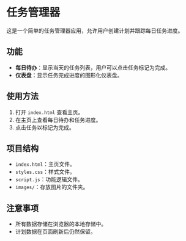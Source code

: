 # 任务管理器

这是一个简单的任务管理器应用，允许用户创建计划并跟踪每日任务进度。

## 功能

- **每日待办**：显示当天的任务列表，用户可以点击任务标记为完成。
- **仪表盘**：显示任务完成进度的图形化仪表盘。

## 使用方法

1. 打开 `index.html` 查看主页。
2. 在主页上查看每日待办和任务进度。
3. 点击任务以标记为完成。

## 项目结构

- `index.html`：主页文件。
- `styles.css`：样式文件。
- `script.js`：功能逻辑文件。
- `images/`：存放图片的文件夹。

## 注意事项

- 所有数据存储在浏览器的本地存储中。
- 计划数据在页面刷新后仍然保留。
